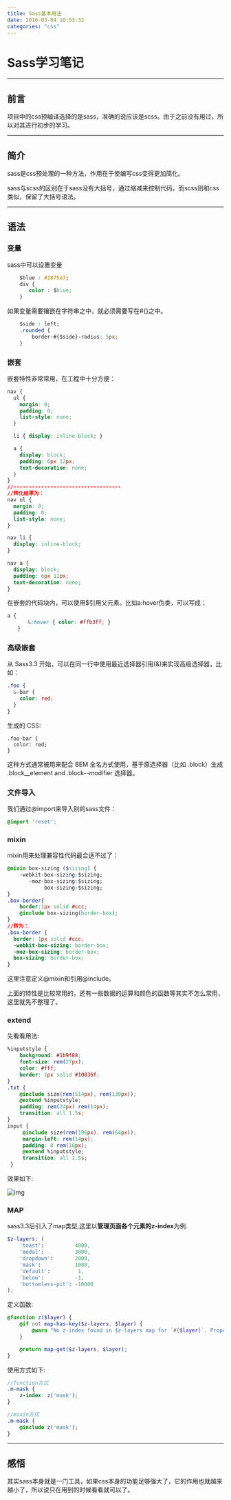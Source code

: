 ```yaml
---
title: Sass基本用法
date: 2016-03-04 10:53:32
categories: "css"
---
```

# Sass学习笔记



---

## **前言**

项目中的css预编译选择的是sass，准确的说应该是scss。由于之前没有用过，所以对其进行初步的学习。

---

## **简介**

sass是css预处理的一种方法，作用在于使编写css变得更加简化。

sass与scss的区别在于sass没有大括号，通过缩减来控制代码，而scss则和css类似，保留了大括号语法。

---

## **语法**

### **变量**

sass中可以设置变量
``` css
    $blue : #1875e7;　
    div {
       color : $blue;
    }
```
如果变量需要镶嵌在字符串之中，就必须需要写在#{}之中。
``` css
    $side : left;
    .rounded {
        border-#{$side}-radius: 5px;
    }
```

### **嵌套**
嵌套特性非常常用，在工程中十分方便：

``` css
nav {
  ul {
    margin: 0;
    padding: 0;
    list-style: none;
  }

  li { display: inline-block; }

  a {
    display: block;
    padding: 6px 12px;
    text-decoration: none;
  }
}
//-----------------------------------
//转化结果为：
nav ul {
  margin: 0;
  padding: 0;
  list-style: none;
}

nav li {
  display: inline-block;
}

nav a {
  display: block;
  padding: 6px 12px;
  text-decoration: none;
}
```
在嵌套的代码块内，可以使用$引用父元素。比如a:hover伪类，可以写成：
``` css
a {
　　　　&:hover { color: #ffb3ff; }
　　}
```

### **高级嵌套**

从 Sass3.3 开始，可以在同一行中使用最近选择器引用(&)来实现高级选择器，比如：
``` css
.foo {
  &-bar {
    color: red;
  }
}
```
生成的 CSS:
```
.foo-bar {
  color: red;
}
```
这种方式通常被用来配合 BEM 全名方式使用，基于原选择器（比如 .block）生成 .block__element and .block--modifier 选择器。


### **文件导入**

我们通过@import来导入别的sass文件：

``` css
@import 'reset';
```

### **mixin**

mixin用来处理兼容性代码最合适不过了：
``` css
@mixin box-sizing ($sizing) {
    -webkit-box-sizing:$sizing;     
       -moz-box-sizing:$sizing;
            box-sizing:$sizing;
}
.box-border{
    border:1px solid #ccc;
    @include box-sizing(border-box);
}
//转为：
.box-border {
  border: 1px solid #ccc;
  -webkit-box-sizing: border-box;
  -moz-box-sizing: border-box;
  box-sizing: border-box;
}
```

这里注意定义@mixin和引用@include。

上面的特性是比较常用的，还有一些数据的运算和颜色的函数等其实不怎么常用，这里就先不整理了。

### **extend**

先看看用法:
``` css
%inputstyle {
    background: #1b9f88;
    font-size: rem(27px);
    color: #fff;
    border: 1px solid #10836f;
}
.txt {
    @include size(rem(514px), rem(130px));
    @extend %inputstyle;
    padding: rem(24px) rem(14px);
    transition: all 1.5s;
}
input {
     @include size(rem(196px), rem(64px));
     margin-left: rem(14px);
     padding: 0 rem(16px);
     @extend %inputstyle;
     transition: all 1.5s;
 }  
```
效果如下: 
   
![img](Sass基本用法/1.png)

### **MAP**
sass3.3后引入了map类型,这里以**管理页面各个元素的z-index**为例.
```scss
$z-layers: (
    'toast':          4000,
    'modal':          3000,
    'dropdown':       2000,
    'mask':           1000,
    'default':         1,
    'below':          -1,
    'bottomless-pit': -10000
);
```

定义函数:
```scss
@function z($layer) {
    @if not map-has-key($z-layers, $layer) {
        @warn "No z-index found in $z-layers map for `#{$layer}`. Property omitted.";
    }

    @return map-get($z-layers, $layer);
}
```

使用方式如下:
```scss
//function方式
.m-mask {
    z-index: z('mask');
}

//mixin方式
.m-mask {
    @include z('mask');
}
```

---

## **感悟**

其实sass本身就是一门工具，如果css本身的功能足够强大了，它的作用也就越来越小了，所以说只在用到的时候看看就可以了。

